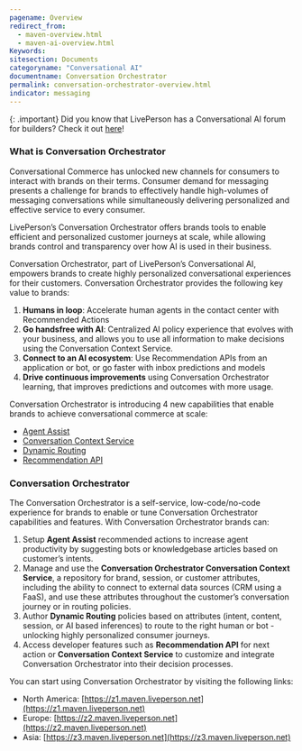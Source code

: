 ```yaml
---
pagename: Overview
redirect_from:
  - maven-overview.html
  - maven-ai-overview.html
Keywords:
sitesection: Documents
categoryname: "Conversational AI"
documentname: Conversation Orchestrator
permalink: conversation-orchestrator-overview.html
indicator: messaging
---
```


{: .important}
Did you know that LivePerson has a Conversational AI forum for builders? Check it out [here](https://talkyard.livepersonai.com/)!

### What is Conversation Orchestrator

Conversational Commerce has unlocked new channels for consumers to interact with brands on their terms. Consumer demand for messaging presents a challenge for brands to effectively handle high-volumes of messaging conversations while simultaneously delivering personalized and effective service to every consumer. 

LivePerson’s Conversation Orchestrator offers brands tools to enable efficient and personalized customer journeys at scale, while allowing brands control and transparency over how AI is used in their business. 

Conversation Orchestrator, part of LivePerson’s Conversational AI, empowers brands to create highly personalized conversational experiences for their customers. Conversation Orchestrator provides the following key value to brands: 

1. **Humans in loop**: Accelerate human agents in the contact center with Recommended Actions
2. **Go handsfree with AI**: Centralized AI policy experience that evolves with your business, and allows you to use all information to make decisions using the Conversation Context Service.
3. **Connect to an AI ecosystem**:  Use Recommendation APIs from an application or bot, or go faster with inbox predictions and models
4. **Drive continuous improvements** using Conversation Orchestrator learning, that improves predictions and outcomes with more usage.

Conversation Orchestrator is introducing 4 new capabilities that enable brands to achieve conversational commerce at scale: 

* [Agent Assist](maven-maven-assist-overview.html)
* [Conversation Context Service](maven-context-warehouse-overview.html)
* [Dynamic Routing](maven-ai-powered-routing-overview.html)
* [Recommendation API](maven-askmaven-overview.html)

### Conversation Orchestrator

The Conversation Orchestrator is a self-service, low-code/no-code experience for brands to enable or tune Conversation Orchestrator capabilities and features. With Conversation Orchestrator brands can:

1. Setup **Agent Assist** recommended actions to increase agent productivity by suggesting bots or knowledgebase articles based on customer’s intents.
2. Manage and use the **Conversation Orchestrator Conversation Context Service**, a repository for brand, session, or customer attributes, including the ability to connect to external data sources (CRM using a FaaS), and use these attributes throughout the customer’s conversation journey or in routing policies.
3. Author **Dynamic Routing** policies based on attributes (intent, content, session, or AI based inferences) to route to the right human or bot - unlocking highly personalized consumer journeys.
4. Access developer features such as **Recommendation API** for next action or **Conversation Context Service** to customize and integrate Conversation Orchestrator into their decision processes.  

You can start using Conversation Orchestrator by visiting the following links:

* North America: [https://z1.maven.liveperson.net](https://z1.maven.liveperson.net) 
* Europe: [https://z2.maven.liveperson.net](https://z2.maven.liveperson.net)
* Asia: [https://z3.maven.liveperson.net](https://z3.maven.liveperson.net)

